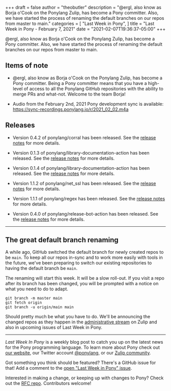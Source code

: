 +++
draft = false
author = "theobutler"
description = "@ergl, also know as Borja o'Cook on the Ponylang Zulip, has become a Pony committer. Also, we have started the process of renaming the default branches on our repos from master to main."
categories = [
    "Last Week in Pony",
]
title = "Last Week in Pony - February 7, 2021"
date = "2021-02-07T19:36:37-05:00"
+++

@ergl, also know as Borja o'Cook on the Ponylang Zulip, has become a Pony committer. Also, we have started the process of renaming the default branches on our repos from master to main.

<!--more-->


## Items of note

- @ergl, also know as Borja o'Cook on the Ponylang Zulip, has become a Pony committer. Being a Pony committer means that you have a high-level of access to all the Ponylang GitHub repositories with the ability to merge PRs and what-not. Welcome to the team Borja!

- Audio from the February 2nd, 2021 Pony development sync is available: https://sync-recordings.ponylang.io/r/2021_02_02.m4a

## Releases

- Version 0.4.2 of ponylang/corral has been released.
See the [release notes](https://github.com/ponylang/corral/releases/tag/0.4.2) for more details.

- Version 0.1.3 of ponylang/library-documentation-action has been released.
See the [release notes](https://github.com/ponylang/library-documentation-action/releases/tag/0.1.3) for more details.

- Version 0.1.4 of ponylang/library-documentation-action has been released.
See the [release notes](https://github.com/ponylang/library-documentation-action/releases/tag/0.1.4) for more details.

- Version 1.1.2 of ponylang/net_ssl has been released.
See the [release notes](https://github.com/ponylang/net_ssl/releases/tag/1.1.2) for more details.

- Version 1.1.1 of ponylang/regex has been released.
See the [release notes](https://github.com/ponylang/regex/releases/tag/1.1.1) for more details.

- Version 0.4.0 of ponylang/release-bot-action has been released.
See the [release notes](https://github.com/ponylang/release-bot-action/releases/tag/0.4.0) for more details.

___

## The great default branch renaming

A while ago, GitHub switched the default branch for newly created repos to be `main`. To keep all our repos in-sync and to work more easily with tools in the future, we've been preparing to switch our existing repositories to having the default branch be `main`.

The renaming will start this week. It will be a slow roll-out. If you visit a repo after its branch has been changed, you will be prompted with a notice on what you need to do to adapt.

```
git branch -m master main
git fetch origin
git branch -u origin/main main
```

Should pretty much be what you have to do. We'll be announcing the changed repos as they happen in the [administrative stream](https://ponylang.zulipchat.com/#narrow/stream/200978-administrative) on Zulip and also in upcoming issues of Last Week in Pony.

___

_Last Week In Pony_ is a weekly blog post to catch you up on the latest news for the Pony programming language. To learn more about Pony check out [our website](https://ponylang.io), our Twitter account [@ponylang](https://twitter.com/ponylang), or our [Zulip community](https://ponylang.zulipchat.com).

Got something you think should be featured? There's a GitHub issue for that! Add a comment to the [open "Last Week in Pony" issue](https://github.com/ponylang/ponylang.github.io/issues?q=is%3Aissue+is%3Aopen+label%3Alast-week-in-pony).

Interested in making a change, or keeping up with changes to Pony? Check out the [RFC repo](https://github.com/ponylang/rfcs). Contributors welcome!

